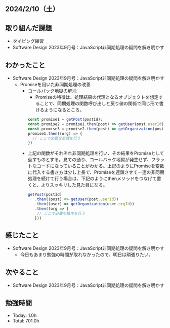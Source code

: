 ## 2024/2/10（土）

## 取り組んだ課題

- タイピング練習
- Software Design 2023年9月号：JavaScript非同期処理の疑問を解き明かす

## わかったこと
- Software Design 2023年9月号：JavaScript非同期処理の疑問を解き明かす
  - Promiseを用いた非同期処理の改善
    - コールバック地獄の解消
      - Promiseの特徴は、処理結果の代理となるオブジェクトを想定することで、同期処理の関数呼び出しと戻り値の関係で同じ形で書けるようになるところ。
      ```js
      const promise1 = getPost(postId);
      const promise2 = promise1.then(post) => getUser(post.userId);
      const promise3 = promise2.then(post) => getOrganization(post.orgId);
      promise1.then((org) => {
        // ここで必要な処理を行う
      })
      ```
    - 上記の関数がそれぞれ非同期処理を行い、その結果をPromiseとして返すものとする。見ての通り、コールバック地獄が発生せず、フラットなコードになっていることがわかる。上記のようにPromiseを変数に代入する書き方は少し上長で、Promiseを連鎖させて一連の非同期処理を続けて行う場合は、下記のようにthenメソッドをつなげて書くと、よりスッキリした見た目になる。
      ```js
      getPost(postId)
         .then((post) => getUser(post.userId))
         .then((user) => getOrganization(user.orgId))
         .then((org => {
          // ここで必要な操作を行う
         }))
      ```

## 感じたこと 
- Software Design 2023年9月号：JavaScript非同期処理の疑問を解き明かす
  - 今日もあまり勉強の時間が取れなかったので、明日は頑張りたい。

## 次やること
- Software Design 2023年9月号：JavaScript非同期処理の疑問を解き明かす

## 勉強時間

- Today: 1.0h
- Total: 701.0h
